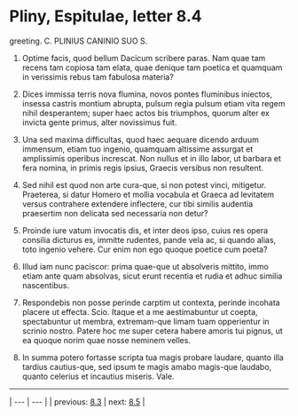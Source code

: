 # Pliny, Espitulae, letter 8.4

greeting. C. PLINIUS CANINIO SUO S.



1. Optime facis, quod bellum Dacicum scribere paras. Nam quae tam recens tam copiosa tam elata, quae denique tam poetica et quamquam in verissimis rebus tam fabulosa materia?



2. Dices immissa terris nova flumina, novos pontes fluminibus iniectos, insessa castris montium abrupta, pulsum regia pulsum etiam vita regem nihil desperantem; super haec actos bis triumphos, quorum alter ex invicta gente primus, alter novissimus fuit.



3. Una sed maxima difficultas, quod haec aequare dicendo arduum immensum, etiam tuo ingenio, quamquam altissime assurgat et amplissimis operibus increscat. Non nullus et in illo labor, ut barbara et fera nomina, in primis regis ipsius, Graecis versibus non resultent.



4. Sed nihil est quod non arte cura-que, si non potest vinci, mitigetur. Praeterea, si datur Homero et mollia vocabula et Graeca ad levitatem versus contrahere extendere inflectere, cur tibi similis audentia praesertim non delicata sed necessaria non detur?



5. Proinde iure vatum invocatis dis, et inter deos ipso, cuius res opera consilia dicturus es, immitte rudentes, pande vela ac, si quando alias, toto ingenio vehere. Cur enim non ego quoque poetice cum poeta?



6. Illud iam nunc paciscor: prima quae-que ut absolveris mittito, immo etiam ante quam absolvas, sicut erunt recentia et rudia et adhuc similia nascentibus.



7. Respondebis non posse perinde carptim ut contexta, perinde incohata placere ut effecta. Scio. Itaque et a me aestimabuntur ut coepta, spectabuntur ut membra, extremam-que limam tuam opperientur in scrinio nostro. Patere hoc me super cetera habere amoris tui pignus, ut ea quoque norim quae nosse neminem velles.



8. In summa potero fortasse scripta tua magis probare laudare, quanto illa tardius cautius-que, sed ipsum te magis amabo magis-que laudabo, quanto celerius et incautius miseris. Vale.



---

| --- | --- |
| previous: [8.3](../8.3/) | next: [8.5](../8.5/) |